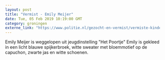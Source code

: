 ```yaml
---
layout: post
title: "Vermist - Emily Meijer"
date: Tue, 05 Feb 2019 10:19:00 GMT
category: groningen
externe_link: "https://www.politie.nl/gezocht-en-vermist/vermiste-kinderen/2019/februari/emily-meijer.html"
---
```


Emily Meijer is weggelopen uit jeugdinstelling "Het Poortje" Emily is gekleed in een licht blauwe spijkerbroek, witte sweater met bloemmotief op de capuchon, zwarte jas en witte schoenen.
